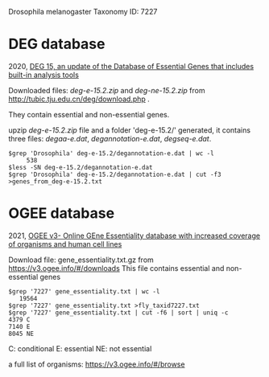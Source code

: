 Drosophila melanogaster
Taxonomy ID: 7227

# DEG database
2020, [DEG 15, an update of the Database of Essential Genes that includes built-in analysis tools](https://academic.oup.com/nar/article/49/D1/D677/5937083)

Downloaded files: *deg-e-15.2.zip* and *deg-ne-15.2.zip* from 
http://tubic.tju.edu.cn/deg/download.php .

They contain essential and non-essential genes.

upzip *deg-e-15.2.zip* file and a folder 'deg-e-15.2/' generated, it contains three files: *degaa-e.dat*, *degannotation-e.dat*, *degseq-e.dat*.

```
$grep 'Drosophila' deg-e-15.2/degannotation-e.dat | wc -l
     538
$less -SN deg-e-15.2/degannotation-e.dat
$grep 'Drosophila' deg-e-15.2/degannotation-e.dat | cut -f3 >genes_from_deg-e-15.2.txt 

```

# OGEE database
2021, [OGEE v3- Online GEne Essentiality database with increased coverage of organisms and human cell lines](https://academic.oup.com/nar/article/49/D1/D998/5934414)

Download file: gene_essentiality.txt.gz from https://v3.ogee.info/#/downloads
This file contains essential and non-essential genes 

```
$grep '7227' gene_essentiality.txt | wc -l
   19564
$grep '7227' gene_essentiality.txt >fly_taxid7227.txt
$grep '7227' gene_essentiality.txt | cut -f6 | sort | uniq -c
4379 C
7140 E
8045 NE
```

C: conditional
E: essential
NE: not essential

a full list of organisms: https://v3.ogee.info/#/browse


